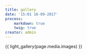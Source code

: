 ```yaml
---
title: gallery
date: '15:01 16-09-2017'
process:
    markdown: true
    twig: true
creator: admin
---
```


{{ light_gallery(page.media.images) }}